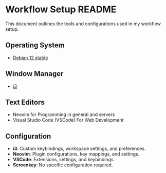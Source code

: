 # Workflow Setup README

This document outlines the tools and configurations used in my workflow setup.

## Operating System

- [Debian 12 stable](https://www.debian.org/)

## Window Manager

- [i3](https://i3wm.org/)

## Text Editors

- Neovim for Programming in general and servers 
- Visual Studio Code (VSCode) For Web Development 

## Configuration

- **i3**: Custom keybindings, workspace settings, and preferences.
- **Neovim**: Plugin configurations, key mappings, and settings.
- **VSCode**: Extensions, settings, and keybindings.
- **Screenkey**: No specific configuration required.



